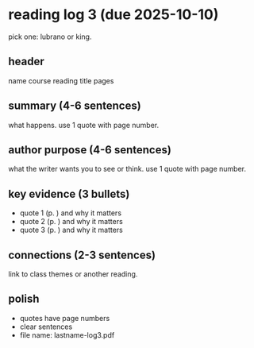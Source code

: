# reading log 3 (due 2025-10-10)

pick one: lubrano or king.

## header
name
course
reading title
pages

## summary (4-6 sentences)
what happens. use 1 quote with page number.

## author purpose (4-6 sentences)
what the writer wants you to see or think. use 1 quote with page number.

## key evidence (3 bullets)
- quote 1 (p. ) and why it matters
- quote 2 (p. ) and why it matters
- quote 3 (p. ) and why it matters

## connections (2-3 sentences)
link to class themes or another reading.

## polish
- quotes have page numbers
- clear sentences
- file name: lastname-log3.pdf
